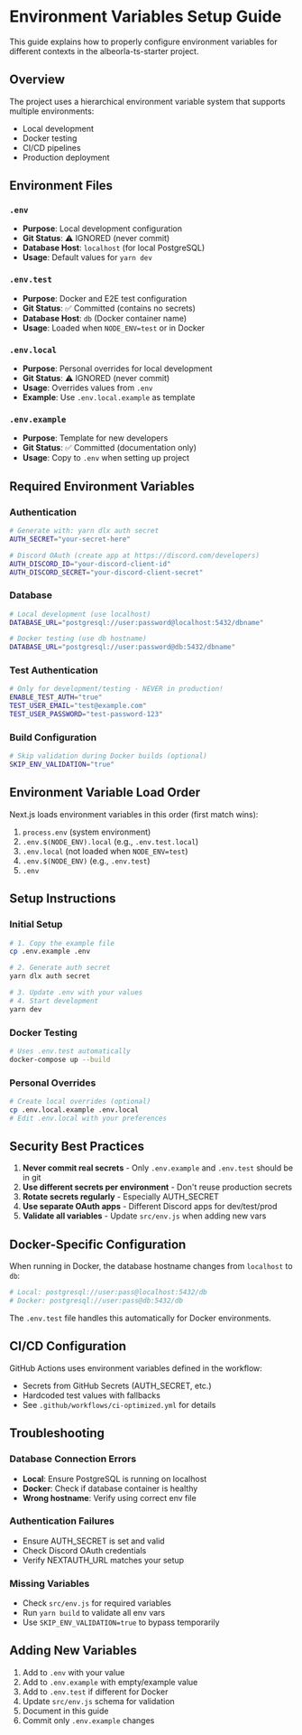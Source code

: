 # Environment Variables Setup Guide

This guide explains how to properly configure environment variables for different contexts in the albeorla-ts-starter project.

## Overview

The project uses a hierarchical environment variable system that supports multiple environments:
- Local development
- Docker testing
- CI/CD pipelines
- Production deployment

## Environment Files

### `.env`
- **Purpose**: Local development configuration
- **Git Status**: ⚠️ IGNORED (never commit)
- **Database Host**: `localhost` (for local PostgreSQL)
- **Usage**: Default values for `yarn dev`

### `.env.test`
- **Purpose**: Docker and E2E test configuration
- **Git Status**: ✅ Committed (contains no secrets)
- **Database Host**: `db` (Docker container name)
- **Usage**: Loaded when `NODE_ENV=test` or in Docker

### `.env.local`
- **Purpose**: Personal overrides for local development
- **Git Status**: ⚠️ IGNORED (never commit)
- **Usage**: Overrides values from `.env`
- **Example**: Use `.env.local.example` as template

### `.env.example`
- **Purpose**: Template for new developers
- **Git Status**: ✅ Committed (documentation only)
- **Usage**: Copy to `.env` when setting up project

## Required Environment Variables

### Authentication
```bash
# Generate with: yarn dlx auth secret
AUTH_SECRET="your-secret-here"

# Discord OAuth (create app at https://discord.com/developers)
AUTH_DISCORD_ID="your-discord-client-id"
AUTH_DISCORD_SECRET="your-discord-client-secret"
```

### Database
```bash
# Local development (use localhost)
DATABASE_URL="postgresql://user:password@localhost:5432/dbname"

# Docker testing (use db hostname)
DATABASE_URL="postgresql://user:password@db:5432/dbname"
```

### Test Authentication
```bash
# Only for development/testing - NEVER in production!
ENABLE_TEST_AUTH="true"
TEST_USER_EMAIL="test@example.com"
TEST_USER_PASSWORD="test-password-123"
```

### Build Configuration
```bash
# Skip validation during Docker builds (optional)
SKIP_ENV_VALIDATION="true"
```

## Environment Variable Load Order

Next.js loads environment variables in this order (first match wins):
1. `process.env` (system environment)
2. `.env.$(NODE_ENV).local` (e.g., `.env.test.local`)
3. `.env.local` (not loaded when `NODE_ENV=test`)
4. `.env.$(NODE_ENV)` (e.g., `.env.test`)
5. `.env`

## Setup Instructions

### Initial Setup
```bash
# 1. Copy the example file
cp .env.example .env

# 2. Generate auth secret
yarn dlx auth secret

# 3. Update .env with your values
# 4. Start development
yarn dev
```

### Docker Testing
```bash
# Uses .env.test automatically
docker-compose up --build
```

### Personal Overrides
```bash
# Create local overrides (optional)
cp .env.local.example .env.local
# Edit .env.local with your preferences
```

## Security Best Practices

1. **Never commit real secrets** - Only `.env.example` and `.env.test` should be in git
2. **Use different secrets per environment** - Don't reuse production secrets
3. **Rotate secrets regularly** - Especially AUTH_SECRET
4. **Use separate OAuth apps** - Different Discord apps for dev/test/prod
5. **Validate all variables** - Update `src/env.js` when adding new vars

## Docker-Specific Configuration

When running in Docker, the database hostname changes from `localhost` to `db`:

```bash
# Local: postgresql://user:pass@localhost:5432/db
# Docker: postgresql://user:pass@db:5432/db
```

The `.env.test` file handles this automatically for Docker environments.

## CI/CD Configuration

GitHub Actions uses environment variables defined in the workflow:
- Secrets from GitHub Secrets (AUTH_SECRET, etc.)
- Hardcoded test values with fallbacks
- See `.github/workflows/ci-optimized.yml` for details

## Troubleshooting

### Database Connection Errors
- **Local**: Ensure PostgreSQL is running on localhost
- **Docker**: Check if database container is healthy
- **Wrong hostname**: Verify using correct env file

### Authentication Failures
- Ensure AUTH_SECRET is set and valid
- Check Discord OAuth credentials
- Verify NEXTAUTH_URL matches your setup

### Missing Variables
- Check `src/env.js` for required variables
- Run `yarn build` to validate all env vars
- Use `SKIP_ENV_VALIDATION=true` to bypass temporarily

## Adding New Variables

1. Add to `.env` with your value
2. Add to `.env.example` with empty/example value
3. Add to `.env.test` if different for Docker
4. Update `src/env.js` schema for validation
5. Document in this guide
6. Commit only `.env.example` changes